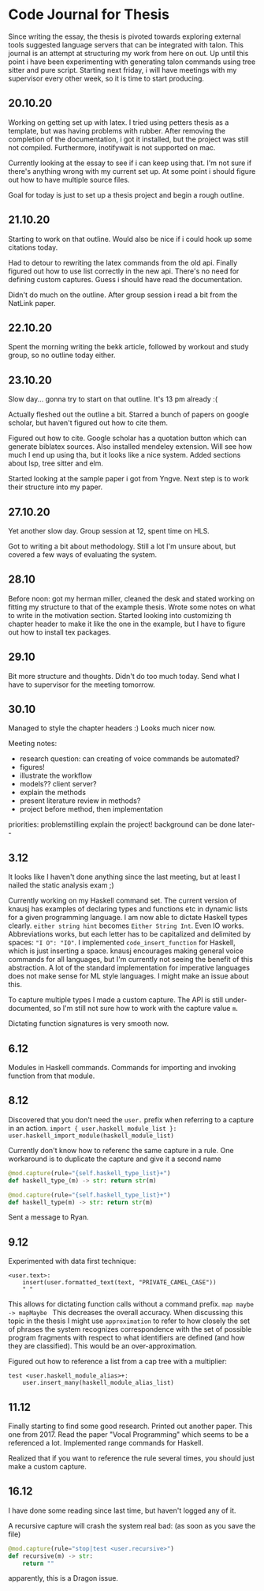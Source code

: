 
# Code Journal for Thesis

Since writing the essay, the thesis is pivoted towards exploring external tools suggested language servers
that can be integrated with talon. This journal is an attempt at structuring my work from here on out.
Up until this point i have been experimenting with generating talon commands using tree sitter and pure script.
Starting next friday, i will have meetings with my supervisor every other week, so it is time to start producing.

## 20.10.20

Working on getting set up with latex.
I tried using petters thesis as a template, but was having problems with rubber.
After removing the completion of the documentation, i got it installed, but the project was still not compiled.
Furthermore, inotifywait is not supported on mac. 

Currently looking at the essay to see if i can keep using that.
I'm not sure if there's anything wrong with my current set up.
At some point i should figure out how to have multiple source files.

Goal for today is just to set up a thesis project and begin a rough outline.

## 21.10.20

Starting to work on that outline. Would also be nice if i could hook up some citations today.

Had to detour to rewriting the latex commands from the old api.
Finally figured out how to use list correctly in the new api.
There's no need for defining custom captures.
Guess i should have read the documentation.

Didn't do much on the outline.
After group session i read a bit from the NatLink paper.

## 22.10.20

Spent the morning writing the bekk article, followed by workout and study group, so no outline today either.

## 23.10.20

Slow day... gonna try to start on that outline. It's 13 pm already :(

Actually fleshed out the outline a bit. Starred a bunch of papers on google scholar, but haven't figured out how to cite them.

Figured out how to cite. Google scholar has a quotation button which can generate biblatex sources.
Also installed mendeley extension. Will see how much I end up using tha, but it looks like a nice system.
Added sections about lsp, tree sitter and elm.

Started looking at the sample paper i got from Yngve. Next step is to work their structure into my paper.

## 27.10.20

Yet another slow day. Group session at 12, spent time on HLS.

Got to writing a bit about methodology. Still a lot I'm unsure about, but covered a few ways of evaluating the system.

## 28.10

Before noon: got my herman miller, cleaned the desk and stated working on fitting my structure
to that of the example thesis. Wrote some notes on what to write in the motivation section.
Started looking into customizing th chapter header to make it like the one in the example, but
I have to figure out how to install tex packages.

## 29.10

Bit more structure and thoughts. Didn't do too much today. Send what I have to supervisor for the meeting tomorrow.

## 30.10

Managed to style the chapter headers :) Looks much nicer now.

Meeting notes:
- research question: can creating of voice commands be automated?
- figures!
- illustrate the workflow
- models?? client server?
- explain the methods
- present literature review in methods?
- project before method, then implementation

priorities:
problemstilling
explain the project!
background can be done later--

## 3.12

It looks like I haven't done anything since the last meeting, but at least I nailed the static analysis exam ;)

Currently working on my Haskell command set.
The current version of knausj has examples of declaring types and functions etc in dynamic lists for a given programming language.
I am now able to dictate Haskell types clearly. `either string hint` becomes `Either String Int`.
Even IO works. Abbreviations works, but each letter has to be capitalized and delimited by spaces: `"I O": "IO"`.
I implemented `code_insert_function` for Haskell, which is just inserting a space.
knausj encourages making general voice commands for all languages, but I'm currently not seeing the benefit of this abstraction.
A lot of the standard implementation for imperative languages does not make sense for ML style languages.
I might make an issue about this.

To capture multiple types I made a custom capture. The API is still under-documented, so I'm still not sure how to work with the capture value `m`.

Dictating function signatures is very smooth now.

## 6.12

Modules in Haskell commands.
Commands for importing and invoking function from that module.

## 8.12

Discovered that you don't need the `user.` prefix when referring to a capture in an action.
`import { user.haskell_module_list }: user.haskell_import_module(haskell_module_list)`

Currently don't know how to referenc the same capture in a rule.
One workaround is to duplicate the capture and give it a second name 
```Python
@mod.capture(rule="{self.haskell_type_list}+")
def haskell_type_(m) -> str: return str(m)

@mod.capture(rule="{self.haskell_type_list}+")
def haskell_type(m) -> str: return str(m)
```

Sent a message to Ryan.

## 9.12

Experimented with data first technique:
```
<user.text>:
    insert(user.formatted_text(text, "PRIVATE_CAMEL_CASE"))
    " "
```

This allows for dictating function calls without a command prefix. `map maybe -> mapMaybe `
This decreases the overall accuracy. 
When discussing this topic in the thesis I might use `approximation` to refer to how closely the set of phrases the system recognizes
correspondence with the set of possible program fragments with respect to what identifiers are defined (and how they are classified).
This would be an over-approximation.

Figured out how to reference a list from a cap tree with a multiplier:
```
test <user.haskell_module_alias>+:
    user.insert_many(haskell_module_alias_list)
```

## 11.12

Finally starting to find some good research.
Printed out another paper. This one from 2017.
Read the paper "Vocal Programming" which seems to be a referenced a lot.
Implemented range commands for Haskell.

Realized that if you want to reference the rule several times, you should just make a custom capture.

## 16.12

I have done some reading since last time, but haven't logged any of it.

A recursive capture will crash the system real bad: (as soon as you save the file)
```Python
@mod.capture(rule="stop|test <user.recursive>")
def recursive(m) -> str:
    return ""
```
apparently, this is a Dragon issue.
